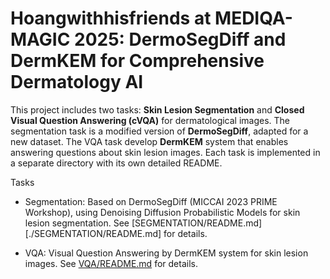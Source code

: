 # Hoangwithhisfriends at MEDIQA-MAGIC 2025: DermoSegDiff and DermKEM for Comprehensive Dermatology AI

This project includes two tasks: **Skin Lesion Segmentation** and **Closed Visual Question Answering (cVQA)** for dermatological images. The segmentation task is a modified version of **DermoSegDiff**, adapted for a new dataset. The VQA task develop **DermKEM** system that enables answering questions about skin lesion images. Each task is implemented in a separate directory with its own detailed README.

Tasks

- Segmentation: Based on DermoSegDiff (MICCAI 2023 PRIME Workshop), using Denoising Diffusion Probabilistic Models for skin lesion segmentation. See [SEGMENTATION/README.md][./SEGMENTATION/README.md] for details.

- VQA: Visual Question Answering by DermKEM system for skin lesion images. See [VQA/README.md](./VQA/README.md) for details.
